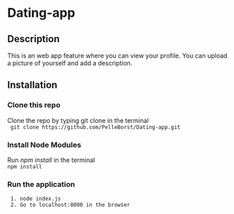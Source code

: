 # Dating-app

## Description
This is an web app feature where you can view your profile. You can upload a picture of yourself and add a description.

## Installation
### Clone this repo
Clone the repo by typing git clone in the terminal</br>
` git clone https://github.com/PelleBorst/Dating-app.git`

### Install Node Modules</br>
Run _npm install_ in the terminal</br>
`npm install`

### Run the application</br>
` 1. node index.js`</br>
` 2. Go to localhost:8000 in the browser`
